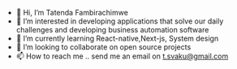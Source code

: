 - 👋 Hi, I’m Tatenda Fambirachimwe
- 👀 I’m interested in developing applications that solve our daily challenges and developing business automation software
- 🌱 I’m currently learning React-native,Next-js, System design 
- 💞️ I’m looking to collaborate on open source projects
- 📫 How to reach me .. send me an email on t.svaku@gmail.com

<!---
Fambirachimwe/Fambirachimwe is a ✨ special ✨ repository because its `README.md` (this file) appears on your GitHub profile.
You can click the Preview link to take a look at your changes.
--->
